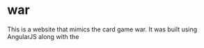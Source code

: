 # war

This is a website that mimics the card game war. It was built using AngularJS along with the
